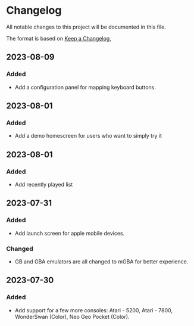 # Changelog

All notable changes to this project will be documented in this file.

The format is based on [Keep a Changelog](https://keepachangelog.com/en/1.0.0/),

## 2023-08-09
### Added
- Add a configuration panel for mapping keyboard buttons.

## 2023-08-01
### Added
- Add a demo homescreen for users who want to simply try it

## 2023-08-01
### Added
- Add recently played list

## 2023-07-31
### Added
- Add launch screen for apple mobile devices.

### Changed
- GB and GBA emulators are all changed to mGBA for better experience.

## 2023-07-30
### Added
- Add support for a few more consoles: Atari - 5200, Atari - 7800, WonderSwan (Color), Neo Geo Pocket (Color).
